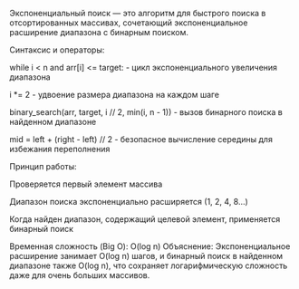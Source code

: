 Экспоненциальный поиск — это алгоритм для быстрого поиска в отсортированных массивах, сочетающий экспоненциальное расширение диапазона с бинарным поиском.

Синтаксис и операторы:

while i < n and arr[i] <= target: - цикл экспоненциального увеличения диапазона

i *= 2 - удвоение размера диапазона на каждом шаге

binary_search(arr, target, i // 2, min(i, n - 1)) - вызов бинарного поиска в найденном диапазоне

mid = left + (right - left) // 2 - безопасное вычисление середины для избежания переполнения

Принцип работы:

Проверяется первый элемент массива

Диапазон поиска экспоненциально расширяется (1, 2, 4, 8...)

Когда найден диапазон, содержащий целевой элемент, применяется бинарный поиск

Временная сложность (Big O): O(log n)
Объяснение: Экспоненциальное расширение занимает O(log n) шагов, и бинарный поиск в найденном диапазоне также O(log n), что сохраняет логарифмическую сложность даже для очень больших массивов.

